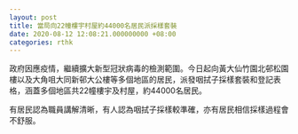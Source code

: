 ```yaml
---
layout: post
title: 當局向22幢樓宇村屋約44000名居民派採樣套裝
date: 2020-08-12 12:08:21.000000000 +08:00
categories: rthk
---
```


政府因應疫情，繼續擴大新型冠狀病毒的檢測範圍。今日起向黃大仙竹園北邨松園樓以及大角咀大同新邨大公樓等多個地區的居民，派發咽拭子採樣套裝和登記表格，涵蓋多個地區共22幢樓宇及村屋，約44000名居民。

有居民認為職員講解清晰，有人認為咽拭子採樣較準確，亦有居民相信採樣過程會不舒服。
